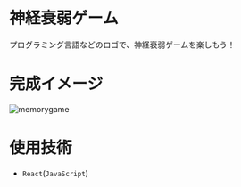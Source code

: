 # 神経衰弱ゲーム
プログラミング言語などのロゴで、神経衰弱ゲームを楽しもう！

# 完成イメージ
![memorygame](https://github.com/clumsyg/Memory-game/assets/154292137/45fc91f1-3c52-43c8-a5b7-1ec4fa8cf200)

# 使用技術
- `React`(`JavaScript`)